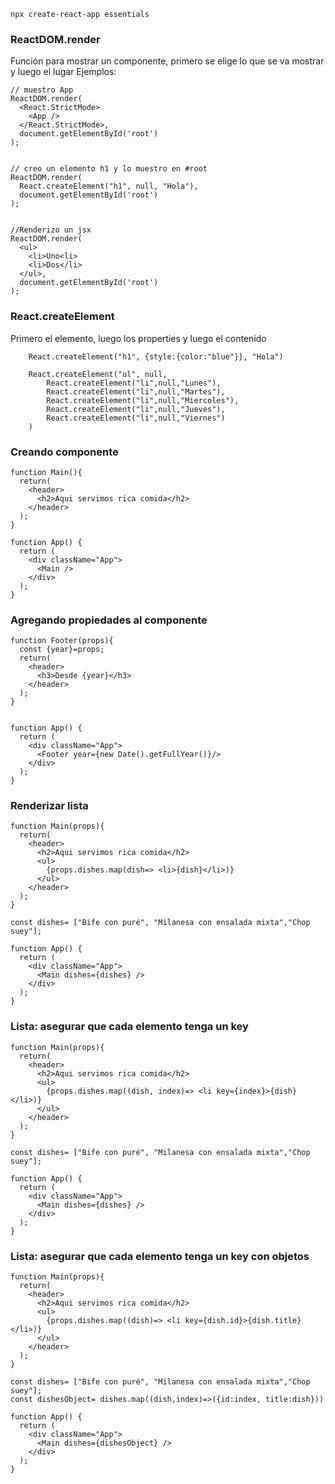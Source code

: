 ```
npx create-react-app essentials

```

### ReactDOM.render
Función para mostrar un componente, primero se elige lo que se va mostrar y luego el lugar
Ejemplos:
```
// muestro App
ReactDOM.render(
  <React.StrictMode>
    <App />
  </React.StrictMode>,
  document.getElementById('root')
);


// creo un elemento h1 y lo muestro en #root
ReactDOM.render(
  React.createElement("h1", null, "Hola"),
  document.getElementById('root')
);


//Renderizo un jsx
ReactDOM.render(
  <ul>
    <li>Uno<li>
    <li>Dos</li>
  </ul>,
  document.getElementById('root')
);

```

### React.createElement
Primero el elemento, luego los properties y luego el contenido
```
    React.createElement("h1", {style:{color:"blue"}}, "Hola")

    React.createElement("ul", null, 
        React.createElement("li",null,"Lunes"),
        React.createElement("li",null,"Martes"),
        React.createElement("li",null,"Miercoles"),
        React.createElement("li",null,"Jueves"),
        React.createElement("li",null,"Viernes")
    )
```

### Creando componente
```
function Main(){
  return(
    <header>
      <h2>Aqui servimos rica comida</h2>
    </header>
  );
}

function App() {
  return (
    <div className="App">
      <Main />
    </div>
  );
}
```

### Agregando propiedades al componente
```
function Footer(props){
  const {year}=props;
  return(
    <header>
      <h3>Desde {year}</h3>
    </header>
  );
}


function App() {
  return (
    <div className="App">
      <Footer year={new Date().getFullYear()}/>
    </div>
  );
}
```

### Renderizar lista
```
function Main(props){
  return(
    <header>
      <h2>Aqui servimos rica comida</h2>
      <ul>
        {props.dishes.map(dish=> <li>{dish}</li>)}
      </ul>
    </header>
  );
}

const dishes= ["Bife con puré", "Milanesa con ensalada mixta","Chop suey"];

function App() {
  return (
    <div className="App">
      <Main dishes={dishes} />
    </div>
  );
}
```

### Lista: asegurar que cada elemento tenga un key
```
function Main(props){
  return(
    <header>
      <h2>Aqui servimos rica comida</h2>
      <ul>
        {props.dishes.map((dish, index)=> <li key={index}>{dish}</li>)}
      </ul>
    </header>
  );
}

const dishes= ["Bife con puré", "Milanesa con ensalada mixta","Chop suey"];

function App() {
  return (
    <div className="App">
      <Main dishes={dishes} />
    </div>
  );
}
```

### Lista: asegurar que cada elemento tenga un key con objetos
```
function Main(props){
  return(
    <header>
      <h2>Aqui servimos rica comida</h2>
      <ul>
        {props.dishes.map((dish)=> <li key={dish.id}>{dish.title}</li>)}
      </ul>
    </header>
  );
}

const dishes= ["Bife con puré", "Milanesa con ensalada mixta","Chop suey"];
const dishesObject= dishes.map((dish,index)=>({id:index, title:dish}))

function App() {
  return (
    <div className="App">
      <Main dishes={dishesObject} />
    </div>
  );
}
```
